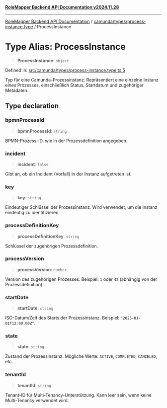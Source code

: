 [**RoleMapper Backend API Documentation v2024.11.28**](../../../../README.md)

***

[RoleMapper Backend API Documentation](../../../../modules.md) / [camunda/types/process-instance.type](../README.md) / ProcessInstance

# Type Alias: ProcessInstance

> **ProcessInstance**: `object`

Defined in: [src/camunda/types/process-instance.type.ts:5](https://github.com/FlowCraft-AG/RoleMapper/blob/ac5d66f12f967d3e6cc401aba4d232c3d8d25cca/backend/src/camunda/types/process-instance.type.ts#L5)

Typ für eine Camunda-Prozessinstanz.
Repräsentiert eine einzelne Instanz eines Prozesses, einschließlich Status, Startdatum und zugehöriger Metadaten.

## Type declaration

### bpmnProcessId

> **bpmnProcessId**: `string`

BPMN-Prozess-ID, wie in der Prozessdefinition angegeben.

### incident

> **incident**: `false`

Gibt an, ob ein Incident (Vorfall) in der Instanz aufgetreten ist.

### key

> **key**: `string`

Eindeutiger Schlüssel der Prozessinstanz.
Wird verwendet, um die Instanz eindeutig zu identifizieren.

### processDefinitionKey

> **processDefinitionKey**: `string`

Schlüssel der zugehörigen Prozessdefinition.

### processVersion

> **processVersion**: `number`

Version des zugehörigen Prozesses.
Beispiel: `1` oder `42` (abhängig von der Prozessdefinition).

### startDate

> **startDate**: `string`

ISO-Datum/Zeit des Starts der Prozessinstanz.
Beispiel: `"2025-01-01T12:00:00Z"`.

### state

> **state**: `string`

Zustand der Prozessinstanz.
Mögliche Werte: `ACTIVE`, `COMPLETED`, `CANCELED`, etc.

### tenantId

> **tenantId**: `string`

Tenant-ID für Multi-Tenancy-Unterstützung.
Kann leer sein, wenn keine Multi-Tenancy verwendet wird.
